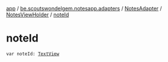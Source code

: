 [app](../../../index.md) / [be.scoutswondelgem.notesapp.adapters](../../index.md) / [NotesAdapter](../index.md) / [NotesViewHolder](index.md) / [noteId](./note-id.md)

# noteId

`var noteId: `[`TextView`](https://developer.android.com/reference/android/widget/TextView.html)
